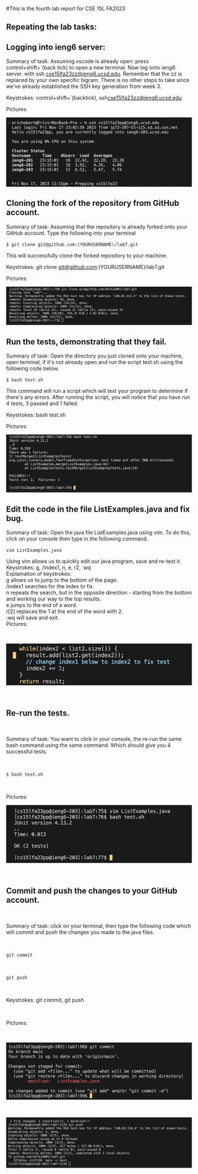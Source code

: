 #This is the fourth lab report for CSE 15L FA2023

## Repeating the lab tasks:

## Logging into ieng6 server: 

Summary of task: Assuming vscode is already open: press control+shift+`(back tick) to open a new terminal. Now log onto ieng6 server. with ssh cse15lfa23zz@ieng6.ucsd.edu. Remember that the zz is replaced by your own specific bigram. There is no other steps to take since we've already established the SSH key generation from week 3.

Keystrokes: control+shift+`(backtick), ssh<space>cse15lfa23zz@ieng6.ucsd.edu<enter>

Pictures:

![Alt text](<images/PA4 Images/logging into ieng6.png>)

## Cloning the fork of the repository from GitHub account.

Summary of task: Assuming that the repository is already forked onto your GitHub account. Type the following into your terminal 

```
$ git clone git@github.com:(YOURUSERNAME)/lab7.git
```

This will successfully clone the forked repository to your machine.

Keystrokes: git <space> clone <space> git@github.com:(YOURUSERNAME)/lab7.git <enter>

Pictures:

![Alt text](<images/PA4 Images/git clone repo.png>)

## Run the tests, demonstrating that they fail.

Summary of task: Open the directory you just cloned onto your machine, open terminal, if it's not already open and run the script test.sh using the following code below.

```
$ bash test.sh 
```

This command will run a script which will test your program to determine if there's any errors. After running the script, you will notice that you have run 4 tests, 3 passed and 1 failed.

Keystrokes: bash <space> test.sh <enter>

Pictures: 

![Alt text](<images/PA4 Images/running bash script.png>)

## Edit the code in the file ListExamples.java and fix bug. 

Summary of task: Open the java file ListExamples.java using vim. To do this, click on your console then type in the following command.

```
vim ListExamples.java
```

Using vim allows us to quickly edit our java program, save and re-test it.
<br>
Keystrokes: <shift> g, /index1, <shift> n, e, r2, :wq <enter>
<br>
Explaination of keystrokes: 
<br>
<shift> g allows us to jump to the bottom of the page.
<br>
/index1 searches for the index to fix.
<br>
<shift> n repeats the search, but in the opposite direction - starting from the bottom and working our way to the top results.
<br>
e jumps to the end of a word.
<br>
r[2] replaces the 1 at the end of the word with 2.
<br>
:wq <enter> will save and exit.
<br>
Pictures:

<br>


![Alt text](<images/PA4 Images/edit java file using vim.png>)

<br>

## Re-run the tests.

<br>

Summary of task: You want to click in your console, the re-run the same bash command using the same command. Which should give you 4 successful tests.

<br>


```
$ bash test.sh
```


<br>


Pictures:


![Alt text](<images/PA4 Images/running bash script again.png>)

<br>


## Commit and push the changes to your GitHub account.


<br>


Summary of task: click on your terminal, then type the following code which will commit and push the changes you made to the java files.

<br>

```
git commit
```

<br>

```
git push
```

<br>

Keystrokes: git <space> commit, git <space> push

<br>

Pictures: 

<br>

![Alt text](<images/PA4 Images/git commit.png>)

<br>

![Alt text](<images/PA4 Images/git push.png>)